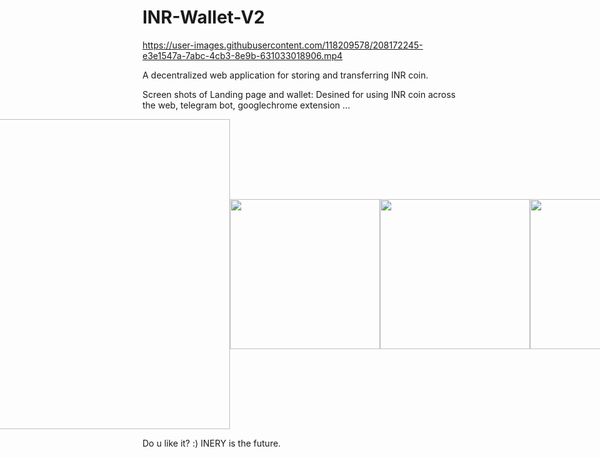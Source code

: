 # INR-Wallet-V2


https://user-images.githubusercontent.com/118209578/208172245-e3e1547a-7abc-4cb3-8e9b-631033018906.mp4



A decentralized web application for storing and transferring INR coin.

Screen shots of Landing page and wallet:
Desined for using INR coin across the web, telegram bot, googlechrome extension ...

<div style="display:flex; align-items:center; justify-content:center;">
  <img src="https://user-images.githubusercontent.com/118209578/208172874-0f39ea3c-cc68-4aa1-b710-e192a9e1195a.png" style="height:31rem;" />
  <img src="https://user-images.githubusercontent.com/118209578/208173594-5db08ef0-c2f2-476b-bd92-c7f08f0cc592.png" style="width:15rem;" />
  <img src="https://user-images.githubusercontent.com/118209578/208173558-28774223-10ee-4d9e-8e97-504289064744.png" style="width:15rem;" />
  <img src="https://user-images.githubusercontent.com/118209578/208173572-876c7fb4-c04a-4377-95a2-d2478c30a0f2.png" style="width:15rem;" />
</div>


Do u like it? :)
INERY is the future.
